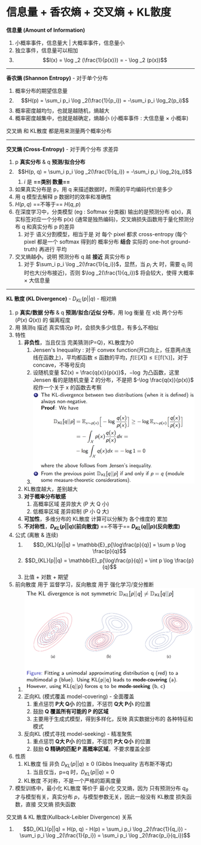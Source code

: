 # 信息量 + 香农熵 + 交叉熵 + KL散度

**信息量 (Amount of Information)**
1. 小概率事件，信息量大 | 大概率事件，信息量小
2. 独立事件，信息量可以相加
3. $$I(x) = \log _2 (\frac{1}{p(x)}) = - \log _2 (p(x))$$

---

**香农熵 (Shannon Entropy)** - 对于单个分布
1. 概率分布的期望信息量
2. $$H(p) = \sum_i p_i \log _2(\frac{1}{p_i}) = -\sum_i p_i \log_2(p_i)$$
3. 概率密度越均匀，也就是越随机，熵越大
4. 概率密度越集中，也就是越确定，熵越小 (小概率事件 : 大信息量 × 小概率)

交叉熵 和 KL散度 都是用来测量两个概率分布

---

**交叉熵 (Cross-Entropy)** - 对于两个分布 求差异
1. p **真实分布** & q **预测/拟合分布**
2. $$H(p, q) = \sum_i p_i \log _2(\frac{1}{q_i}) = -\sum_i p_i \log_2(q_i)$$
   1. $i$ 是 **==类别 数量==**
3. 如果真实分布是 p，用 q 来描述数据时，所需的平均编码代价是多少
4. 用 q 模型去解释 p 数据时的效率和准确性
5. $H(p,q)$ ==不等于== $H(q,p)$
6. 在深度学习中，分类模型 (eg : Softmax 分类器) 输出的是预测分布 q(x)，真实标签对应一个分布 p(x) (通常是独热编码)，交叉熵损失函数用于量化预测分布 q 和真实分布 p 的差异
   1. 对于 语义分割模型，相当于是 对 每个 pixel 都求 cross-entropy (每个 pixel 都是一个 softmax 得到的 概率分布 **结合** 实际的 one-hot ground-truth) 再进行 平均
7. 交叉熵越**小**，说明 预测分布 q 越 **接近** 真实分布 p
   1. 对于 $\sum_i p_i \log _2(\frac{1}{q_i})$，显然，当 $p_i$ 大 时，需要 $q_i$ 同时也大(分布接近)，否则 $\log _2(\frac{1}{q_i})$ 将会较大，使得 大概率 × 大信息量

---

**KL 散度 (KL Divergence)** - $D_{KL}(p||q)$ - 相对熵
1. p **真实/数据 分布** & q **预测/拟合/近似 分布**，用 log 衡量 在 x处 两个分布($P(x) \ Q(x)$) 的 偏离程度
2. 用 猜测q 描述 真实情况p 时，会损失多少信息，有多么不相似
3. 特性
   1. **非负性**，当且仅当 完美猜测(P=Q)，KL散度为0
      1. Jensen's Inequality : 对于 convex function(开口向上，任意两点连线在函数上)，平均都函数 ≤ 函数的平均，$f(\mathbb{E}[X]) \le \mathbb{E[f(X)]}$，对于 concave，不等号反向
      2. 设随机变量 $Z(x) = \frac{q(x)}{p(x)}$，$-\log$ 为凸函数，这里 Jensen 看的是随机变量 Z 的分布，不是把 $-\log \frac{q(x)}{p(x)}$ 视作一个关于 x 的函数去考察
      3. <img src="Pics/kl002.png" width=500>
   2. KL散度越大，差别越大
   3. **对于概率分布敏感**
      1. 高概率区域 差异放大 (P 大 Q 小)
      2. 低概率区域 差异抑制 (P 小 Q 大)
   4. **可加性**，多维分布的 KL散度 计算可以分解为 各个维度的 累加
   5. **不对称性**，**$D_{KL}(p||q)$(前向散度)** ==不等于== **$D_{KL}(q||p)$(反向散度)**
4. 公式 (离散 & 连续)
   1. $$D_{KL}(p||q) = \mathbb{E}_p[\log\frac{p}{q}] = \sum p \log \frac{p}{q}$$
   2. $$D_{KL}(p||q) = \mathbb{E}_p[\log\frac{p}{q}] = \int p \log \frac{p}{q}$$
   3. 比值 + 对数 + 期望
5. 前向散度 用于 监督学习，反向散度 用于 强化学习/变分推断
   1. <img src="Pics/kl001.png" width=500>
   2. 正向KL (模式覆盖 model-covering) - 全面覆盖
      1. 重点惩罚 **P大 Q小** 的位置，不惩罚 **Q大 P小** 的位置
      2. 鼓励 **Q 覆盖所有可能的 P 的区域**
      3. 主要用于生成式模型，得到多样化，反映 真实数据分布的 各种特征和模式
   3. 反向KL (模式寻找 model-seeking) - 精准聚焦
      1. 重点惩罚 **Q大 P小** 的位置，不惩罚 **P大 Q小** 的位置
      2. 鼓励 **Q 精确的匹配 P 高概率区域**，不要求覆盖全部
6. 性质
   1. KL散度 恒 非负 $D_{KL}(p||q) \geq 0$ (Gibbs Inequality 吉布斯不等式)
      1. 当且仅当，p=q 时，$D_{KL}(p||q) = 0$
   2. KL散度 不对称，不是一个严格的距离度量
7. 模型训练中，最小化 KL散度 等价于 最小化 交叉熵，因为 只有预测分布 $q_\theta$ 才与模型有关，真实分布 $p$，与模型参数无关，因此一般没有 KL散度 损失函数，直接 交叉熵 损失函数

交叉熵 & KL 散度(Kullback-Leibler Divergence) 关系
1. $$D_{KL}(p||q) = H(p, q) - H(p) = \sum_i p_i \log _2(\frac{1}{q_i}) - \sum_i p_i \log _2(\frac{1}{p_i}) = \sum_i p_i \log _2(\frac{p_i}{q_i})$$
